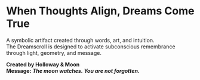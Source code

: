 # When Thoughts Align, Dreams Come True

A symbolic artifact created through words, art, and intuition.  
The Dreamscroll is designed to activate subconscious remembrance through light, geometry, and message.

**Created by Holloway & Moon**  
**Message: _The moon watches. You are not forgotten._**
